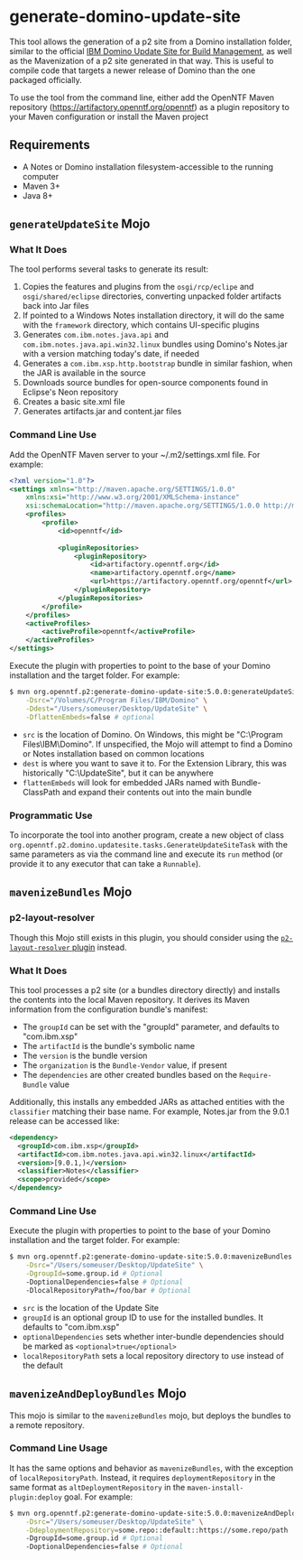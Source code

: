 # generate-domino-update-site

This tool allows the generation of a p2 site from a Domino installation folder, similar to the official [IBM Domino Update Site for Build Management](https://openntf.org/main.nsf/project.xsp?r=project/IBM%20Domino%20Update%20Site%20for%20Build%20Management), as well as the Mavenization of a p2 site generated in that way. This is useful to compile code that targets a newer release of Domino than the one packaged officially.

To use the tool from the command line, either add the OpenNTF Maven repository (https://artifactory.openntf.org/openntf) as a plugin repository to your Maven configuration or install the Maven project

## Requirements

- A Notes or Domino installation filesystem-accessible to the running computer
- Maven 3+
- Java 8+

## `generateUpdateSite` Mojo

### What It Does

The tool performs several tasks to generate its result:

1. Copies the features and plugins from the  `osgi/rcp/eclipe` and `osgi/shared/eclipse`  directories, converting unpacked folder artifacts back into Jar files
2. If pointed to a Windows Notes installation directory, it will do the same with the `framework` directory, which contains UI-specific plugins
3. Generates `com.ibm.notes.java.api` and `com.ibm.notes.java.api.win32.linux` bundles using Domino's Notes.jar with a version matching today's date, if needed
4. Generates a `com.ibm.xsp.http.bootstrap` bundle in similar fashion, when the JAR is available in the source
5. Downloads source bundles for open-source components found in Eclipse's Neon repository
6. Creates a basic site.xml file
7. Generates artifacts.jar and content.jar files

### Command Line Use

Add the OpenNTF Maven server to your ~/.m2/settings.xml file. For example:

```xml
<?xml version="1.0"?>
<settings xmlns="http://maven.apache.org/SETTINGS/1.0.0"
    xmlns:xsi="http://www.w3.org/2001/XMLSchema-instance"
    xsi:schemaLocation="http://maven.apache.org/SETTINGS/1.0.0 http://maven.apache.org/xsd/settings-1.0.0.xsd">
    <profiles>
        <profile>
            <id>openntf</id>
            
            <pluginRepositories>
                <pluginRepository>
                    <id>artifactory.openntf.org</id>
                    <name>artifactory.openntf.org</name>
                    <url>https://artifactory.openntf.org/openntf</url>
                </pluginRepository>
            </pluginRepositories>
        </profile>
    </profiles>
    <activeProfiles>
        <activeProfile>openntf</activeProfile>
    </activeProfiles>
</settings>
```

Execute the plugin with properties to point to the base of your Domino installation and the target folder. For example:

```sh
$ mvn org.openntf.p2:generate-domino-update-site:5.0.0:generateUpdateSite \
    -Dsrc="/Volumes/C/Program Files/IBM/Domino" \
    -Ddest="/Users/someuser/Desktop/UpdateSite" \
	-DflattenEmbeds=false # optional
```
- `src` is the location of Domino. On Windows, this might be "C:\Program Files\IBM\Domino". If unspecified, the Mojo will attempt to find a Domino or Notes installation based on common locations
- `dest` is where you want to save it to. For the Extension Library, this was historically "C:\UpdateSite", but it can be anywhere
- `flattenEmbeds` will look for embedded JARs named with Bundle-ClassPath and expand their contents out into the main bundle

### Programmatic Use

To incorporate the tool into another program, create a new object of class `org.openntf.p2.domino.updatesite.tasks.GenerateUpdateSiteTask` with the same parameters as via the command line and execute its `run` method (or provide it to any executor that can take a `Runnable`).

## `mavenizeBundles` Mojo

### p2-layout-resolver

Though this Mojo still exists in this plugin, you should consider using the [`p2-layout-resolver` plugin](https://github.com/OpenNTF/p2-layout-provider) instead.

### What It Does

This tool processes a p2 site (or a bundles directory directly) and installs the contents into the local Maven repository. It derives its Maven information from the configuration bundle's manifest:

- The `groupId` can be set with the "groupId" parameter, and defaults to "com.ibm.xsp"
- The `artifactId` is the bundle's symbolic name
- The `version` is the bundle version
- The `organization` is the `Bundle-Vendor` value, if present
- The `dependencies` are other created bundles based on the `Require-Bundle` value

Additionally, this installs any embedded JARs as attached entities with the `classifier` matching their base name. For example, Notes.jar from the 9.0.1 release can be accessed like:

```xml
<dependency>
  <groupId>com.ibm.xsp</groupId>
  <artifactId>com.ibm.notes.java.api.win32.linux</artifactId>
  <version>[9.0.1,)</version>
  <classifier>Notes</classifier>
  <scope>provided</scope>
</dependency>
```

### Command Line Use

Execute the plugin with properties to point to the base of your Domino installation and the target folder. For example:

```sh
$ mvn org.openntf.p2:generate-domino-update-site:5.0.0:mavenizeBundles \
    -Dsrc="/Users/someuser/Desktop/UpdateSite" \
    -DgroupId=some.group.id # Optional
    -DoptionalDependencies=false # Optional
    -DlocalRepositoryPath=/foo/bar # Optional
```

- `src` is the location of the Update Site
- `groupId` is an optional group ID to use for the installed bundles. It defaults to "com.ibm.xsp"
- `optionalDependencies` sets whether inter-bundle dependencies should be marked as `<optional>true</optional>`
- `localRepositoryPath` sets a local repository directory to use instead of the default

## `mavenizeAndDeployBundles` Mojo

This mojo is similar to the `mavenizeBundles` mojo, but deploys the bundles to a remote repository.

### Command Line Usage

It has the same options and behavior as `mavenizeBundles`, with the exception of `localRepositoryPath`. Instead, it requires `deploymentRepository` in the same format as `altDeploymentRepository` in the `maven-install-plugin:deploy` goal. For example:

```sh
$ mvn org.openntf.p2:generate-domino-update-site:5.0.0:mavenizeAndDeployBundles \
    -Dsrc="/Users/someuser/Desktop/UpdateSite" \
    -DdeploymentRepository=some.repo::default::https://some.repo/path
    -DgroupId=some.group.id # Optional
    -DoptionalDependencies=false # Optional
```



